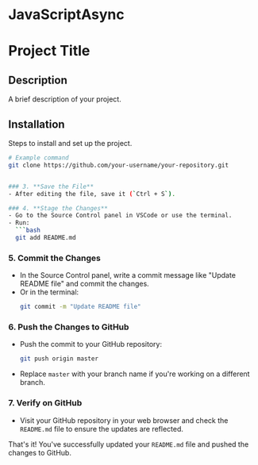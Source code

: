# JavaScriptAsync

# Project Title

## Description
A brief description of your project.

## Installation
Steps to install and set up the project.

```bash
# Example command
git clone https://github.com/your-username/your-repository.git


### 3. **Save the File**
- After editing the file, save it (`Ctrl + S`).

### 4. **Stage the Changes**
- Go to the Source Control panel in VSCode or use the terminal.
- Run:
  ```bash
  git add README.md
  ```

### 5. **Commit the Changes**
- In the Source Control panel, write a commit message like "Update README file" and commit the changes.
- Or in the terminal:
  ```bash
  git commit -m "Update README file"
  ```

### 6. **Push the Changes to GitHub**
- Push the commit to your GitHub repository:
  ```bash
  git push origin master
  ```
- Replace `master` with your branch name if you're working on a different branch.

### 7. **Verify on GitHub**
- Visit your GitHub repository in your web browser and check the `README.md` file to ensure the updates are reflected.

That's it! You've successfully updated your `README.md` file and pushed the changes to GitHub.
